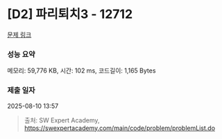 # [D2] 파리퇴치3 - 12712 

[문제 링크](https://swexpertacademy.com/main/code/problem/problemDetail.do?contestProbId=AXuARWAqDkQDFARa) 

### 성능 요약

메모리: 59,776 KB, 시간: 102 ms, 코드길이: 1,165 Bytes

### 제출 일자

2025-08-10 13:57



> 출처: SW Expert Academy, https://swexpertacademy.com/main/code/problem/problemList.do